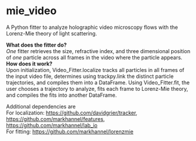 # mie_video
A Python fitter to analyze holographic video microscopy flows with the Lorenz-Mie theory of light scattering.

**What does the fitter do?**<br/>
*One* fitter retrieves the size, refractive index, and three dimensional position of *one* particle across all frames in the video where the particle appears.<br/>
**How does it work?**<br/>
Upon initialization, Video_Fitter.localize tracks all particles in all frames of the input video file, determines using trackpy.link the distinct particle trajectories, and compiles them into a DataFrame. Using Video_Fitter.fit, the user chooses a trajectory to analyze, fits each frame to Lorenz-Mie theory, and compiles the fits into another DataFrame.

Additional dependencies are<br/>
For localization: https://github.com/davidgrier/tracker, https://github.com/markhannel/features, https://github.com/markhannel/lab_io <br/>
For fitting: https://github.com/markhannel/lorenzmie
